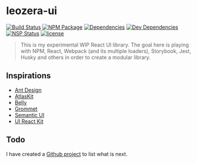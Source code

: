 # leozera-ui

[![Build Status](https://circleci.com/gh/leonardofaria/leozera-ui/tree/master.svg?style=shield)](https://github.com/leonardofaria/leozera-ui/) [![NPM Package](https://badge.fury.io/js/leozera-ui.svg)](https://npm.im/leozera-ui) [![Dependencies](https://david-dm.org/leonardofaria/leozera-ui.svg)](https://david-dm.org/leonardofaria/leozera-ui.svg) [![Dev Dependencies](https://david-dm.org/leonardofaria/leozera-ui/dev-status.svg)](https://david-dm.org/leonardofaria/leozera-ui/dev-status.svg) [![NSP Status](https://nodesecurity.io/orgs/leonardofaria/projects/1209366e-9012-4ad1-b0cb-7e8d00c9e123/badge)](https://nodesecurity.io/orgs/leonardofaria/projects/1209366e-9012-4ad1-b0cb-7e8d00c9e123) [![license](https://img.shields.io/badge/license-MIT-red.svg?style=flat)](https://github.com/leonardofaria/leozera-ui/blob/master/LICENSE)

> This is my experimental WIP React UI library. The goal here is playing with NPM, React, Webpack (and its multiple loaders), Storybook, Jest, Husky and others in order to create a modular library.

## Inspirations

- [Ant Design](https://ant.design/)
- [AtlasKit](https://atlaskit.atlassian.com/)
- [Belly](https://nikgraf.github.io/belle/)
- [Grommet](http://grommet.io/)
- [Semantic UI](https://react.semantic-ui.com/)
- [UI React Kit](http://reactsymbols.com/)

## Todo

I have created a [Github project](https://github.com/leonardofaria/leozera-ui/projects/1) to list what is next.
